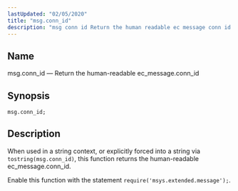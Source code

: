 ```yaml
---
lastUpdated: "02/05/2020"
title: "msg.conn_id"
description: "msg conn id Return the human readable ec message conn id msg conn id When used in a string context or explicitly forced into a string via tostring msg conn id this function returns the human readable ec message conn id Enable this function with the statement require msys extended..."
---
```


<a name="lua.ref.msg.conn_id"></a> 
## Name

msg.conn_id — Return the human-readable ec_message.conn_id

<a name="idp16577968"></a> 
## Synopsis

`msg.conn_id;`

<a name="idp16580208"></a> 
## Description

When used in a string context, or explicitly forced into a string via `tostring(msg.conn_id)`, this function returns the human-readable ec_message.conn_id.

Enable this function with the statement `require('msys.extended.message');`.